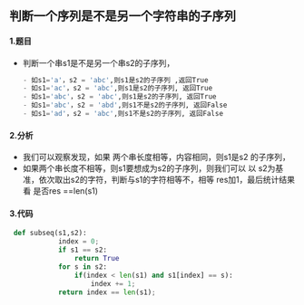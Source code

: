 ## 判断一个序列是不是另一个字符串的子序列

#### 1.题目

- 判断一个串s1是不是另一个串s2的子序列，

  ```python
  - 如s1='a'，s2 = 'abc',则s1是s2的子序列 ,返回True
  - 如s1='ac'，s2 = 'abc',则s1是s2的子序列, 返回True
  - 如s1='abc'，s2 = 'abc',则s1是s2的子序列, 返回True
  - 如s1='abc'，s2 = 'abd',则s1不是s2的子序列, 返回False
  - 如s1='ad'，s2 = 'abc',则s1不是s2的子序列, 返回False
  ```

#### 2.分析

- 我们可以观察发现，如果 两个串长度相等，内容相同，则s1是s2 的子序列，
- 如果两个串长度不相等，则s1要想成为s2的子序列，则我们可以    以 s2为基准，依次取出s2的字符，判断与s1的字符相等不，相等 res加1，最后统计结果看 是否res ==len(s1) 

#### 3.代码

```python
 def subseq(s1,s2):
            index = 0;
            if s1 == s2:
           		return True
            for s in s2:
                if(index < len(s1) and s1[index] == s):
                    index += 1;
            return index == len(s1);
```

